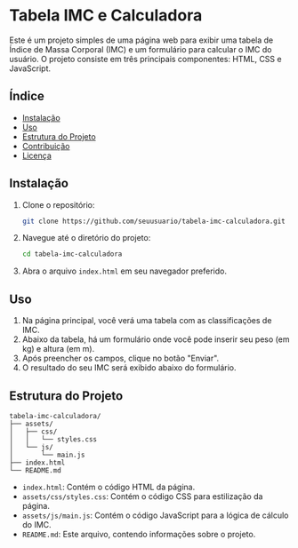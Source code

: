 # Tabela IMC e Calculadora

Este é um projeto simples de uma página web para exibir uma tabela de Índice de Massa Corporal (IMC) e um formulário para calcular o IMC do usuário. O projeto consiste em três principais componentes: HTML, CSS e JavaScript.

## Índice

- [Instalação](#instalação)
- [Uso](#uso)
- [Estrutura do Projeto](#estrutura-do-projeto)
- [Contribuição](#contribuição)
- [Licença](#licença)

## Instalação

1. Clone o repositório:
    ```bash
    git clone https://github.com/seuusuario/tabela-imc-calculadora.git
    ```

2. Navegue até o diretório do projeto:
    ```bash
    cd tabela-imc-calculadora
    ```

3. Abra o arquivo `index.html` em seu navegador preferido.

## Uso

1. Na página principal, você verá uma tabela com as classificações de IMC.
2. Abaixo da tabela, há um formulário onde você pode inserir seu peso (em kg) e altura (em m).
3. Após preencher os campos, clique no botão "Enviar".
4. O resultado do seu IMC será exibido abaixo do formulário.

## Estrutura do Projeto

```
tabela-imc-calculadora/
├── assets/
│   ├── css/
│   │   └── styles.css
│   └── js/
│       └── main.js
├── index.html
└── README.md
```

- `index.html`: Contém o código HTML da página.
- `assets/css/styles.css`: Contém o código CSS para estilização da página.
- `assets/js/main.js`: Contém o código JavaScript para a lógica de cálculo do IMC.
- `README.md`: Este arquivo, contendo informações sobre o projeto.
   
